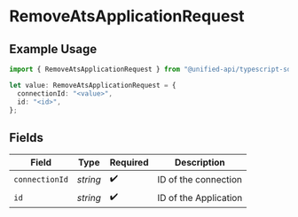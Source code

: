 # RemoveAtsApplicationRequest

## Example Usage

```typescript
import { RemoveAtsApplicationRequest } from "@unified-api/typescript-sdk/sdk/models/operations";

let value: RemoveAtsApplicationRequest = {
  connectionId: "<value>",
  id: "<id>",
};
```

## Fields

| Field                 | Type                  | Required              | Description           |
| --------------------- | --------------------- | --------------------- | --------------------- |
| `connectionId`        | *string*              | :heavy_check_mark:    | ID of the connection  |
| `id`                  | *string*              | :heavy_check_mark:    | ID of the Application |